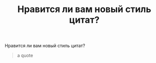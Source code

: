 ﻿---
title: "Нравится ли вам новый стиль цитат?"
se.owner.user_id: 337540
se.owner.display_name: "Victor VosMottor"
se.owner.link: "https://ru.meta.stackoverflow.com/users/337540/victor-vosmottor"
se.link: "https://ru.meta.stackoverflow.com/questions/10283/%d0%9d%d1%80%d0%b0%d0%b2%d0%b8%d1%82%d1%81%d1%8f-%d0%bb%d0%b8-%d0%b2%d0%b0%d0%bc-%d0%bd%d0%be%d0%b2%d1%8b%d0%b9-%d1%81%d1%82%d0%b8%d0%bb%d1%8c-%d1%86%d0%b8%d1%82%d0%b0%d1%82"
se.question_id: 10283
se.post_type: question
---
<p>Нравится ли вам новый стиль цитат?</p>

<blockquote>
  <p>a quote</p>
</blockquote>
